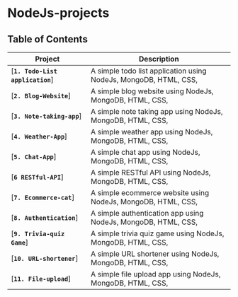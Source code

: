 # NodeJs-projects



## Table of Contents
| Project | Description |
| ------- | ----------- |
| [**`1. Todo-List application`**] | A simple todo list application using NodeJs, MongoDB, HTML, CSS,  |
| [**`2. Blog-Website`**] | A simple blog website using NodeJs, MongoDB, HTML, CSS,  |
| [**`3. Note-taking-app`**] | A simple note taking app using NodeJs, MongoDB, HTML, CSS,  |
| [**`4. Weather-App`**] | A simple weather app using NodeJs, MongoDB, HTML, CSS,  |
| [**`5. Chat-App`**] | A simple chat app using NodeJs, MongoDB, HTML, CSS, |
| [**`6 RESTful-API`**] | A simple RESTful API using NodeJs, MongoDB, HTML, CSS, |
| [**`7. Ecommerce-cat`**] | A simple ecommerce website using NodeJs, MongoDB, HTML, CSS, |
| [**`8. Authentication`**] | A simple authentication app using NodeJs, MongoDB, HTML, CSS, |
| [**`9. Trivia-quiz Game`**] | A simple trivia quiz game using NodeJs, MongoDB, HTML, CSS, |
| [**`10. URL-shortener`**] | A simple URL shortener using NodeJs, MongoDB, HTML, CSS, |
| [**`11. File-upload`**] | A simple file upload app using NodeJs, MongoDB, HTML, CSS, |

